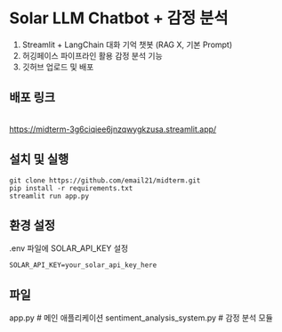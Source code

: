 # Solar LLM Chatbot + 감정 분석
1. Streamlit + LangChain 대화 기억 챗봇 (RAG X, 기본 Prompt)
2. 허깅페이스 파이프라인 활용 감정 분석 기능
3. 깃허브 업로드 및 배포

## 배포 링크
<br>https://midterm-3g6ciqiee6jnzqwygkzusa.streamlit.app/

## 설치 및 실행
```
git clone https://github.com/email21/midterm.git
pip install -r requirements.txt
streamlit run app.py
```

## 환경 설정
.env 파일에 SOLAR_API_KEY 설정
```
SOLAR_API_KEY=your_solar_api_key_here
```

## 파일
app.py                       # 메인 애플리케이션
sentiment_analysis_system.py # 감정 분석 모듈
